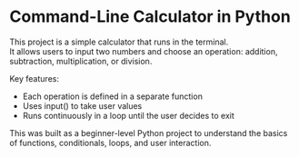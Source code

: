 # Command-Line Calculator in Python

This project is a simple calculator that runs in the terminal.  
It allows users to input two numbers and choose an operation: addition, subtraction, multiplication, or division.

Key features:
- Each operation is defined in a separate function
- Uses input() to take user values
- Runs continuously in a loop until the user decides to exit

This was built as a beginner-level Python project to understand the basics of functions, conditionals, loops, and user interaction.
